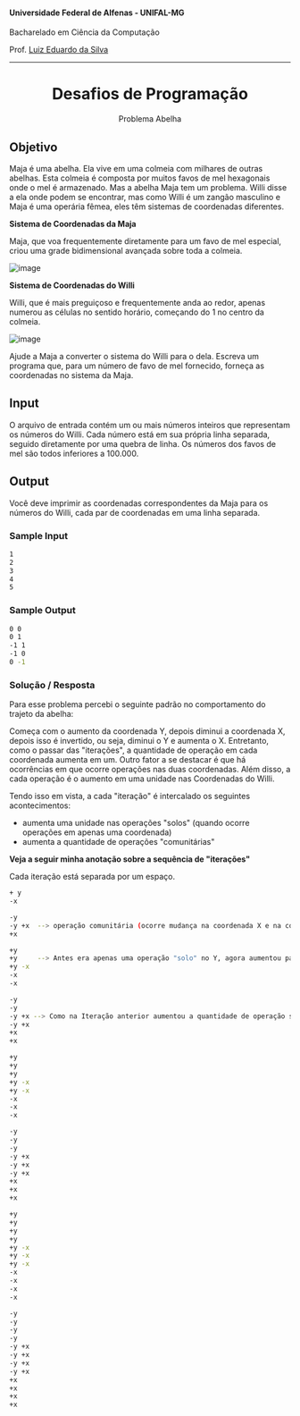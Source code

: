 #### Universidade Federal de Alfenas - UNIFAL-MG
Bacharelado em Ciência da Computação

Prof. [Luiz Eduardo da Silva](https://github.com/luizedsilva)

<hr>
<div align="center">
<h1>Desafios de Programação</h1>
    <p>Problema Abelha</p>
</div>

## Objetivo

Maja é uma abelha. Ela vive em uma colmeia com milhares de outras abelhas. Esta colmeia é composta por muitos favos de mel hexagonais onde o mel é armazenado.
Mas a abelha Maja tem um problema. Willi disse a ela onde podem se encontrar, mas como Willi é um zangão masculino e Maja é uma operária fêmea, eles têm sistemas de coordenadas diferentes.

**Sistema de Coordenadas da Maja**

Maja, que voa frequentemente diretamente para um favo de mel especial, criou uma grade bidimensional avançada sobre toda a colmeia.

![image](https://github.com/RenanMagalhaesLage/Desafios-De-Programacao/assets/89847080/e2e5668c-ef3b-4a53-b14e-009cb71fd90f)


**Sistema de Coordenadas do Willi**

Willi, que é mais preguiçoso e frequentemente anda ao redor, apenas numerou as células no sentido horário, começando do 1 no centro da colmeia.

![image](https://github.com/RenanMagalhaesLage/Desafios-De-Programacao/assets/89847080/a97e93c4-b2fe-4d6b-8d7e-f276d22dda60)

Ajude a Maja a converter o sistema do Willi para o dela. Escreva um programa que, para um número de favo de mel fornecido, forneça as coordenadas no sistema da Maja.

## Input
O arquivo de entrada contém um ou mais números inteiros que representam os números do Willi. 
Cada número está em sua própria linha separada, seguido diretamente por uma quebra de linha. Os números dos favos de mel são todos inferiores a 100.000.

## Output
Você deve imprimir as coordenadas correspondentes da Maja para os números do Willi, cada par de coordenadas em uma linha separada.

### Sample Input

```bash
1
2
3
4
5
```

### Sample Output

```bash
0 0
0 1
-1 1
-1 0
0 -1
```

### Solução / Resposta

Para esse problema percebi o seguinte padrão no comportamento do trajeto da abelha:

Começa com o aumento da coordenada Y, depois diminui a coordenada X, depois isso é invertido, ou seja, diminui o Y e aumenta o X.
Entretanto, como o passar das "iterações", a quantidade de operação em cada coordenada aumenta em um. 
Outro fator a se destacar é que há ocorrências em que ocorre operações nas duas coordenadas.
Além disso, a cada operação é o aumento em uma unidade nas Coordenadas do Willi.

Tendo isso em vista, a cada "iteração" é intercalado os seguintes acontecimentos:
- aumenta uma unidade nas operações "solos" (quando ocorre operações em apenas uma coordenada)
- aumenta a quantidade de operações "comunitárias"

**Veja a seguir minha anotação sobre a sequência de "iterações"**

Cada iteração está separada por um espaço.

```bash
+ y
-x

-y
-y +x  --> operação comunitária (ocorre mudança na coordenada X e na coordenada Y)
+x

+y
+y     --> Antes era apenas uma operação "solo" no Y, agora aumentou para duas
+y -x
-x
-x

-y
-y
-y +x --> Como na Iteração anterior aumentou a quantidade de operação solo agora aumentaremos a quantidade de operação comunitária
-y +x
+x
+x

+y
+y
+y
+y -x
+y -x
-x
-x
-x

-y
-y
-y
-y +x
-y +x
-y +x
+x
+x
+x

+y
+y
+y
+y
+y -x
+y -x
+y -x
-x
-x
-x
-x

-y
-y
-y
-y
-y +x 
-y +x
-y +x
-y +x
+x
+x
+x
+x
```





